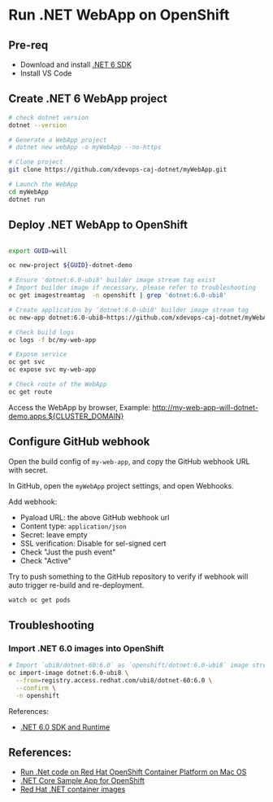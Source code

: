 # Run .NET WebApp on OpenShift

## Pre-req

- Download and install [.NET 6 SDK](https://dotnet.microsoft.com/en-us/download/dotnet)
- Install VS Code

## Create .NET 6 WebApp project

```bash
# check dotnet version
dotnet --version

# Generate a WebApp project
# dotnet new webApp -o myWebApp --no-https

# Clone project
git clone https://github.com/xdevops-caj-dotnet/myWebApp.git

# Launch the WebApp
cd myWebApp
dotnet run

```

## Deploy .NET WebApp to OpenShift

```bash

export GUID=will

oc new-project ${GUID}-dotnet-demo

# Ensure 'dotnet:6.0-ubi8' builder image stream tag exist
# Import builder image if necessary, please refer to troubleshooting
oc get imagestreamtag  -n openshift | grep 'dotnet:6.0-ubi8'

# Create application by 'dotnet:6.0-ubi8' builder image stream tag
oc new-app dotnet:6.0-ubi8~https://github.com/xdevops-caj-dotnet/myWebApp.git --name my-web-app

# Check build logs
oc logs -f bc/my-web-app

# Expose service
oc get svc
oc expose svc my-web-app

# Check route of the WebApp
oc get route

```

Access the WebApp by browser, Example: <http://my-web-app-will-dotnet-demo.apps.${CLUSTER_DOMAIN}>

## Configure GitHub webhook


Open the build config of `my-web-app`, and copy the GitHub webhook URL with secret.

In GitHub, open the `myWebApp` project settings, and open Webhooks.

Add webhook:
- Pyaload URL: the above GitHub webhook url
- Content type: `application/json`
- Secret: leave empty
- SSL verification: Disable for sel-signed cert
- Check "Just the push event"
- Check "Active"

Try to push something to the GitHub repository to verify if webhook will auto trigger re-build and re-deployment.

```bash
watch oc get pods
```

## Troubleshooting

### Import .NET 6.0 images into OpenShift

```bash
# Import `ubi8/dotnet-60:6.0` as `openshift/dotnet:6.0-ubi8` image stream
oc import-image dotnet:6.0-ubi8 \
  --from=registry.access.redhat.com/ubi8/dotnet-60:6.0 \
  --confirm \
  -n openshift

```
References:

- [.NET 6.0 SDK and Runtime](https://catalog.redhat.com/software/containers/ubi8/dotnet-60/6182efb9be25a74c00923849?container-tabs=overview)


## References:

- [Run .Net code on Red Hat OpenShift Container Platform on Mac OS](https://cloud.redhat.com/blog/run-.net-code-on-red-hat-openshift-container-platform-on-mac-os)
- [.NET Core Sample App for OpenShift](https://github.com/redhat-developer/s2i-dotnetcore-ex)
- [Red Hat .NET container images](https://catalog.redhat.com/software/containers/search?q=dotnet&p=1)